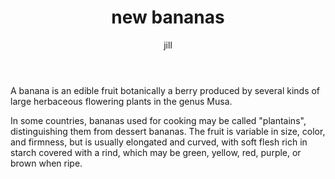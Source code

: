 ﻿---
layout: post
author: jill
title: new bananas
categories: [blog, travel, testcat]
tags: [hot, summer]
---
A banana is an edible fruit botanically a berry produced by several kinds
of large herbaceous flowering plants in the genus Musa.

In some countries, bananas used for cooking may be called "plantains",
distinguishing them from dessert bananas. The fruit is variable in size, color,
and firmness, but is usually elongated and curved, with soft flesh rich in
starch covered with a rind, which may be green, yellow, red, purple, or brown
when ripe.